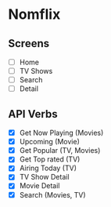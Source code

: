 # Nomflix

## Screens

- [ ] Home
- [ ] TV Shows
- [ ] Search
- [ ] Detail

## API Verbs

- [x] Get Now Playing (Movies)
- [x] Upcoming (Movie)
- [x] Get Popular (TV, Movies)
- [x] Get Top rated (TV)
- [x] Airing Today (TV)
- [x] TV Show Detail
- [x] Movie Detail
- [x] Search (Movies, TV)